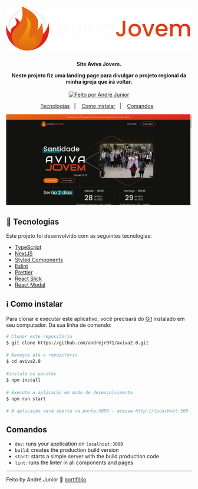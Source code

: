 <h1 align="center">
    <img alt="Logo" src="./public/assets/svg/aviva_jovem2.svg" />
    <br>
</h1>

<h4 align="center">
  <p>Site Aviva Jovem.</p>

  <p>Neste projeto fiz uma landing page para divulgar o projeto regional da minha igreja que irá voltar.</p>
</h4>

<p align="center">
  <a href="https://andrejr.dev">
    <img alt="Feito por André Junior" src="https://img.shields.io/badge/feito%20por-André Junior-blue">
  </a>
</p>

<p align="center">
  <a href="#rocket-tecnologias">Tecnologias</a>&nbsp;&nbsp;&nbsp;|&nbsp;&nbsp;&nbsp;
  <a href="#information_source-como-instalar">Como instalar</a>&nbsp;&nbsp;&nbsp;|&nbsp;&nbsp;&nbsp;
  <a href="#comandos">Comandos</a>&nbsp;&nbsp;&nbsp;
</p>

<p align="center">
  <img alt="Scene" src="./public/assets/images/github.jpeg">
</p>

## :rocket: Tecnologias

Este projeto foi desenvolvido com as seguintes tecnologias:

- [TypeScript](https://www.typescriptlang.org/)
- [NextJS](https://nextjs.org/)
- [Styled Components](https://styled-components.com/)
- [Eslint](https://eslint.org/)
- [Prettier](https://prettier.io/)
- [React Slick](https://react-slick.neostack.com/)
- [React Modal](https://github.com/reactjs/react-modal)

## :information_source: Como instalar

Para clonar e executar este aplicativo, você precisará do [Git](https://git-scm.com) instalado em seu computador. Da sua linha de comando:

```bash
# Clonar este repositório
$ git clone https://github.com/andrejr971/aviva2.0.git

# Navegue até o repositório
$ cd aviva2.0

#instale os pacotes
$ npm install

# Execute a aplicação em modo de desenvolvimento
$ npm run start

# A aplicação será aberta na porta:3000 - acesse http://localhost:300
```

## Comandos

- `dev`: runs your application on `localhost:3000`
- `build`: creates the production build version
- `start`: starts a simple server with the build production code
- `lint`: runs the linter in all components and pages

---

Feito by André Junior :wave: [portifólio](https://andrejr.dev)
